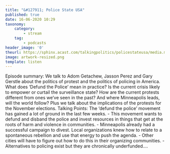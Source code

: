 ```yaml
---
title: "&#127911; Police State USA"
published: true
date: 16-06-2020 10:29
taxonomy:
    category:
        - stream
    tag:
        - podcasts
header_image: '0'
theurl: https://sphinx.acast.com/talkingpolitics/policestateusa/media.mp3
image: artwork-resized.png
template: listen
--- 
```

Episode summary: We talk to Adom Getachew, Jasson Perez and Gary Gerstle about the politics of protest and the politics of policing in America. What does ‘Defund the Police’ mean in practice? Is the current crisis likely to empower or curtail the surveillance state? How are the current protests different from ones we’ve seen in the past? And where Minneapolis leads, will the world follow? Plus we talk about the implications of the protests for the November elections. Talking Points: The ‘defund the police’ movement has gained a lot of ground in the last few weeks. - This movement wants to defund and disband the police and invest resources in things that get at the roots of harm and violence in communities. - Minneapolis already had a successful campaign to divest. Local organizations knew how to relate to a spontaneous rebellion and use that energy to push the agenda. - Other cities will have to figure out how to do this in their organizing communities. - Alternatives to policing exist but they are chronically underfunded.…
